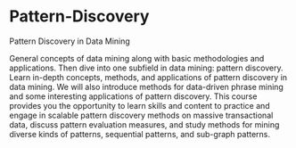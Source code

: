 # Pattern-Discovery
Pattern Discovery in Data Mining

General concepts of data mining along with basic methodologies and applications. Then dive into one subfield in data mining: pattern discovery. Learn in-depth concepts, methods, and applications of pattern discovery in data mining. We will also introduce methods for data-driven phrase mining and some interesting applications of pattern discovery. This course provides you the opportunity to learn skills and content to practice and engage in scalable pattern discovery methods on massive transactional data, discuss pattern evaluation measures, and study methods for mining diverse kinds of patterns, sequential patterns, and sub-graph patterns.
